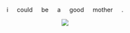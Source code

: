<p align=center> i⠀⠀could⠀⠀be⠀⠀a⠀⠀good⠀⠀mother⠀⠀. <p align=center>

<p align="center">
  <img src="https://static.wikia.nocookie.net/rain-world07/images/4/4b/ArtificerSleep.png/revision/latest?cb=20240128183047"/>
</p>
